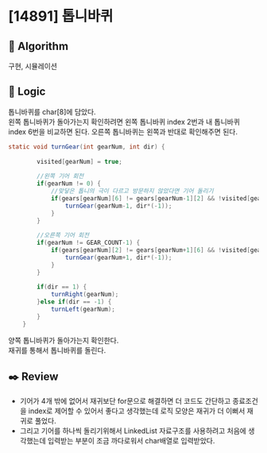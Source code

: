 # [14891] 톱니바퀴

## :pushpin: **Algorithm**

구현, 시뮬레이션

## :round_pushpin: **Logic**

톱니바퀴를 char[8]에 담았다.<br/>
왼쪽 톱니바퀴가 돌아가는지 확인하려면 왼쪽 톱니바퀴 index 2번과 내 톱니바퀴 index 6번을 비교하면 된다. 오른쪽 톱니바퀴는 왼쪽과 반대로 확인해주면 된다.

```java
static void turnGear(int gearNum, int dir) {
		
		visited[gearNum] = true;
		
        //왼쪽 기어 회전
		if(gearNum != 0) {
            //맞닿은 톱니의 극이 다르고 방문하지 않았다면 기어 돌리기
			if(gears[gearNum][6] != gears[gearNum-1][2] && !visited[gearNum-1]) {
				turnGear(gearNum-1, dir*(-1));
			}
		}
		
        //오른쪽 기어 회전
		if(gearNum != GEAR_COUNT-1) {
			if(gears[gearNum][2] != gears[gearNum+1][6] && !visited[gearNum+1]) {
				turnGear(gearNum+1, dir*(-1));
			}
		}
		
		if(dir == 1) {
			turnRight(gearNum);
		}else if(dir == -1) {
			turnLeft(gearNum);
		}
	}
```
양쪽 톱니바퀴가 돌아가는지 확인한다.<br>
재귀를 통해서 톱니바퀴를 돌린다.

## :black_nib: **Review**

- 기어가 4개 밖에 없어서 재귀보단 for문으로 해결하면 더 코드도 간단하고 종료조건을 index로 제어할 수 있어서 좋다고 생각했는데 로직 모양은 재귀가 더 이뻐서 재귀로 풀었다.
- 그리고 기어를 하나씩 돌리기위해서 LinkedList 자료구조를 사용하려고 처음에 생각했는데 입력받는 부분이 조금 까다로워서 char배열로 입력받았다. 